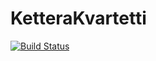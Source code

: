 # KetteraKvartetti

[![Build Status](https://travis-ci.org/HenkkaL/KetteraKvartetti.svg?branch=master)](https://travis-ci.org/HenkkaL/KetteraKvartetti)
